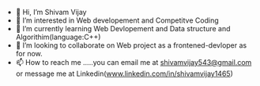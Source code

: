 - 👋 Hi, I’m Shivam Vijay
- 👀 I’m interested in Web developement and Competitve Coding
- 🌱 I’m currently learning Web Devlopement and Data structure and Algorithim(language:C++) 
- 💞️ I’m looking to collaborate on Web project as a frontened-devloper as for now.
- 📫 How to reach me .....you can email me at shivamvijay543@gmail.com or message me at Linkedin(www.linkedin.com/in/shivamvijay1465)

